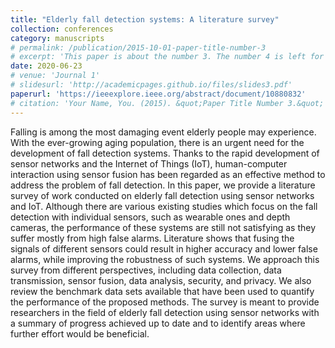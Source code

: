 ```yaml
---
title: "Elderly fall detection systems: A literature survey"
collection: conferences
category: manuscripts
# permalink: /publication/2015-10-01-paper-title-number-3
# excerpt: 'This paper is about the number 3. The number 4 is left for future work.'
date: 2020-06-23
# venue: 'Journal 1'
# slidesurl: 'http://academicpages.github.io/files/slides3.pdf'
paperurl: 'https://ieeexplore.ieee.org/abstract/document/10880832'
# citation: 'Your Name, You. (2015). &quot;Paper Title Number 3.&quot; <i>Journal 1</i>. 1(3).'
---
```

Falling is among the most damaging event elderly people may experience. With the ever-growing aging population, there is an urgent need for the development of fall detection systems. Thanks to the rapid development of sensor networks and the Internet of Things (IoT), human-computer interaction using sensor fusion has been regarded as an effective method to address the problem of fall detection. In this paper, we provide a literature survey of work conducted on elderly fall detection using sensor networks and IoT. Although there are various existing studies which focus on the fall detection with individual sensors, such as wearable ones and depth cameras, the performance of these systems are still not satisfying as they suffer mostly from high false alarms. Literature shows that fusing the signals of different sensors could result in higher accuracy and lower false alarms, while improving the robustness of such systems. We approach this survey from different perspectives, including data collection, data transmission, sensor fusion, data analysis, security, and privacy. We also review the benchmark data sets available that have been used to quantify the performance of the proposed methods. The survey is meant to provide researchers in the field of elderly fall detection using sensor networks with a summary of progress achieved up to date and to identify areas where further effort would be beneficial.
